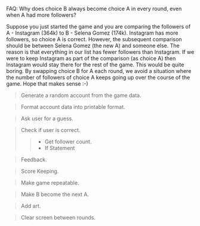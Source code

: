 FAQ: Why does choice B always become choice A in every round, even when A had more followers? 

Suppose you just started the game and you are comparing the followers of A - Instagram (364k) to B - Selena Gomez (174k). Instagram has more followers, so choice A is correct. However, the subsequent comparison should be between Selena Gomez (the new A) and someone else. The reason is that everything in our list has fewer followers than Instagram. If we were to keep Instagram as part of the comparison (as choice A) then Instagram would stay there for the rest of the game. This would be quite boring. By swapping choice B for A each round, we avoid a situation where the number of followers of choice A keeps going up over the course of the game. Hope that makes sense :-)





> Generate a random account from the game data.

> Format account data into printable format.

> Ask user for a guess.

> Check if user is correct.
>>- Get follower count.
>>- If Statement

> Feedback.

> Score Keeping.

> Make game repeatable.

> Make B become the next A.

> Add art.

> Clear screen between rounds.